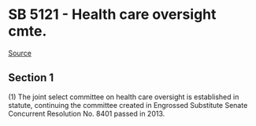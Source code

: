 # SB 5121 - Health care oversight cmte.

[Source](http://lawfilesext.leg.wa.gov/biennium/2023-24/Pdf/Bills/Senate%20Bills/5121.pdf)

## Section 1
(1) The joint select committee on health care oversight is established in statute, continuing the committee created in Engrossed Substitute Senate Concurrent Resolution No. 8401 passed in 2013.
